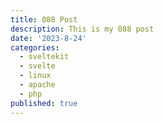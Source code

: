 ```yaml
---
title: 088 Post
description: This is my 088 post
date: '2023-8-24'
categories:
  - sveltekit
  - svelte
  - linux
  - apache
  - php
published: true
---
```


